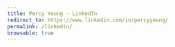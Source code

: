 ```yaml
---
title: Percy Yeung - LinkedIn
redirect_to: https://www.linkedin.com/in/percyyeung/
permalink: /linkedin/
browsable: true
---
```

